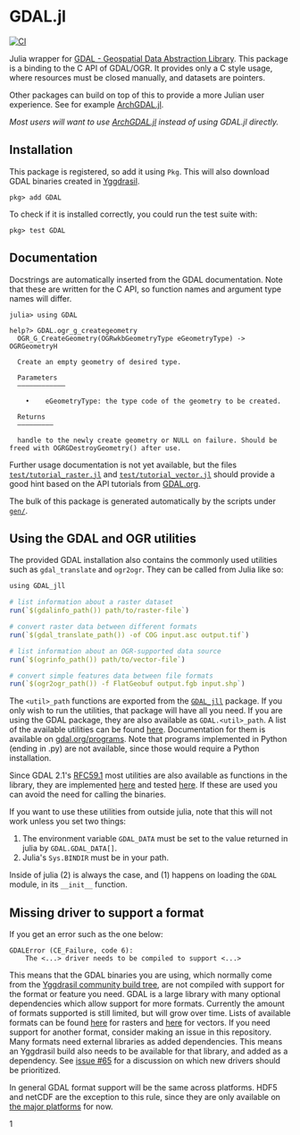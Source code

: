 # GDAL.jl
[![CI](https://github.com/JuliaGeo/GDAL.jl/actions/workflows/CI.yml/badge.svg)](https://github.com/JuliaGeo/GDAL.jl/actions/workflows/CI.yml)


Julia wrapper for [GDAL - Geospatial Data Abstraction Library](http://gdal.org/). This
package is a binding to the C API of GDAL/OGR. It provides only a C style usage, where
resources must be closed manually, and datasets are pointers.

Other packages can build on top of this to provide a more Julian user experience. See for
example [ArchGDAL.jl](https://github.com/yeesian/ArchGDAL.jl).

*Most users will want to use [ArchGDAL.jl](https://github.com/yeesian/ArchGDAL.jl) instead
of using GDAL.jl directly.*

## Installation
This package is registered, so add it using `Pkg`. This will also download GDAL binaries
created in [Yggdrasil](https://github.com/JuliaPackaging/Yggdrasil/tree/master/G/GDAL).
```
pkg> add GDAL
```
To check if it is installed correctly, you could run the test suite with:
```
pkg> test GDAL
```

## Documentation
Docstrings are automatically inserted from the GDAL documentation. Note that these are
written for the C API, so function names and argument type names will differ.
```
julia> using GDAL

help?> GDAL.ogr_g_creategeometry
  OGR_G_CreateGeometry(OGRwkbGeometryType eGeometryType) -> OGRGeometryH

  Create an empty geometry of desired type.

  Parameters
  ––––––––––––

    •    eGeometryType: the type code of the geometry to be created.

  Returns
  –––––––––

  handle to the newly create geometry or NULL on failure. Should be freed with OGRGDestroyGeometry() after use.
```

Further usage documentation is not yet available, but the files
[`test/tutorial_raster.jl`](https://github.com/JuliaGeo/GDAL.jl/blob/master/test/tutorial_raster.jl)
and
[`test/tutorial_vector.jl`](https://github.com/JuliaGeo/GDAL.jl/blob/master/test/tutorial_vector.jl)
should provide a good hint based on the API tutorials from [GDAL.org](http://gdal.org/).

The bulk of this package is generated automatically by the scripts under
[`gen/`](https://github.com/JuliaGeo/GDAL.jl/tree/master/gen).

## Using the GDAL and OGR utilities

The provided GDAL installation also contains the commonly used utilities such as
`gdal_translate` and `ogr2ogr`. They can be called from Julia like so:
```R
using GDAL_jll

# list information about a raster dataset
run(`$(gdalinfo_path()) path/to/raster-file`)

# convert raster data between different formats
run(`$(gdal_translate_path()) -of COG input.asc output.tif`)

# list information about an OGR-supported data source
run(`$(ogrinfo_path()) path/to/vector-file`)

# convert simple features data between file formats
run(`$(ogr2ogr_path()) -f FlatGeobuf output.fgb input.shp`)
```

The `<util>_path` functions are exported from the
[`GDAL_jll`](https://github.com/JuliaBinaryWrappers/GDAL_jll.jl) package. If you only wish
to run the utilities, that package will have all you need. If you are using the GDAL
package, they are also available as `GDAL.<util>_path`. A list of the available utilities
can be found [here](https://github.com/JuliaBinaryWrappers/GDAL_jll.jl#products).
Documentation for them is available on
[gdal.org/programs](https://gdal.org/programs/index.html). Note that programs implemented in
Python (ending in .py) are not available, since those would require a Python installation.

Since GDAL 2.1's [RFC59.1](https://trac.osgeo.org/gdal/wiki/rfc59.1_utilities_as_a_library)
most utilities are also available as functions in the library, they are implemented
[here](https://github.com/JuliaGeo/GDAL.jl/blob/master/src/gdal_utils.jl) and tested
[here](https://github.com/JuliaGeo/GDAL.jl/blob/master/test/gdal_utils.jl). If these are
used you can avoid the need for calling the binaries.

If you want to use these utilities from outside julia, note that this will not work unless
you set two things:
1. The environment variable `GDAL_DATA` must be set to the value returned in julia by
   `GDAL.GDAL_DATA[]`.
2. Julia's `Sys.BINDIR` must be in your path.

Inside of julia (2) is always the case, and (1) happens on loading the `GDAL` module, in its
`__init__` function.

## Missing driver to support a format

If you get an error such as the one below:
```
GDALError (CE_Failure, code 6):
    The <...> driver needs to be compiled to support <...>
```

This means that the GDAL binaries you are using, which normally come from the [Yggdrasil
community build tree](https://github.com/JuliaPackaging/Yggdrasil/tree/master/G/GDAL), are
not compiled with support for the format or feature you need. GDAL is a large library with
many optional dependencies which allow support for more formats. Currently the amount of
formats supported is still limited, but will grow over time. Lists of available formats can
be found [here](https://gdal.org/drivers/raster/index.html) for rasters and
[here](https://gdal.org/drivers/vector/index.html) for vectors. If you need support for
another format, consider making an issue in this repository. Many formats need external
libraries as added dependencies. This means an Yggdrasil build also needs to be available
for that library, and added as a dependency. See [issue
#65](https://github.com/JuliaGeo/GDAL.jl/issues/65) for a discussion on which new drivers
should be prioritized.

In general GDAL format support will be the same across platforms. HDF5 and netCDF are the
exception to this rule, since they are only available on [the major
platforms](https://github.com/JuliaPackaging/Yggdrasil/blob/ce6939a8f751083cd683a6eba6083e2abc47956d/G/GDAL/build_tarballs.jl#L99-L104) for now.

1

